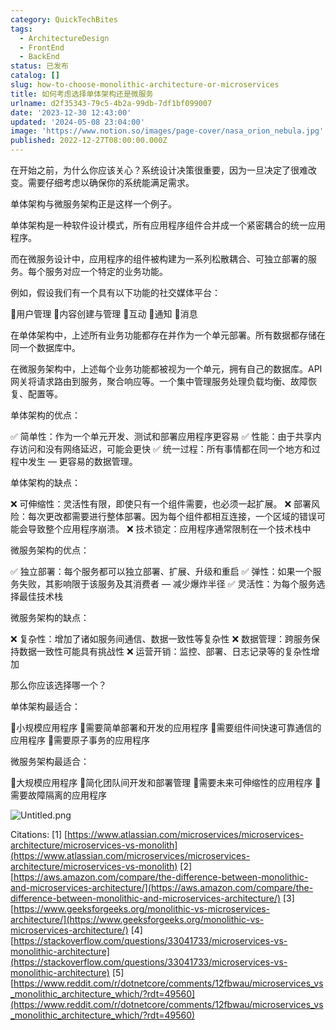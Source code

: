 ```yaml
---
category: QuickTechBites
tags:
  - ArchitectureDesign
  - FrontEnd
  - BackEnd
status: 已发布
catalog: []
slug: how-to-choose-monolithic-architecture-or-microservices
title: 如何考虑选择单体架构还是微服务
urlname: d2f35343-79c5-4b2a-99db-7df1bf099007
date: '2023-12-30 12:43:00'
updated: '2024-05-08 23:04:00'
image: 'https://www.notion.so/images/page-cover/nasa_orion_nebula.jpg'
published: 2022-12-27T08:00:00.000Z
---
```


在开始之前，为什么你应该关心？系统设计决策很重要，因为一旦决定了很难改变。需要仔细考虑以确保你的系统能满足需求。


单体架构与微服务架构正是这样一个例子。


单体架构是一种软件设计模式，所有应用程序组件合并成一个紧密耦合的统一应用程序。


而在微服务设计中，应用程序的组件被构建为一系列松散耦合、可独立部署的服务。每个服务对应一个特定的业务功能。


例如，假设我们有一个具有以下功能的社交媒体平台：


🔸用户管理
🔸内容创建与管理
🔸互动
🔸通知
🔸消息


在单体架构中，上述所有业务功能都存在并作为一个单元部署。所有数据都存储在同一个数据库中。


在微服务架构中，上述每个业务功能都被视为一个单元，拥有自己的数据库。API 网关将请求路由到服务，聚合响应等。一个集中管理服务处理负载均衡、故障恢复、配置等。


单体架构的优点：


✅ 简单性：作为一个单元开发、测试和部署应用程序更容易
✅ 性能：由于共享内存访问和没有网络延迟，可能会更快
✅ 统一过程：所有事情都在同一个地方和过程中发生 — 更容易的数据管理。


单体架构的缺点：


❌ 可伸缩性：灵活性有限，即使只有一个组件需要，也必须一起扩展。
❌ 部署风险：每次更改都需要进行整体部署。因为每个组件都相互连接，一个区域的错误可能会导致整个应用程序崩溃。
❌ 技术锁定：应用程序通常限制在一个技术栈中


微服务架构的优点：


✅ 独立部署：每个服务都可以独立部署、扩展、升级和重启
✅ 弹性：如果一个服务失败，其影响限于该服务及其消费者 — 减少爆炸半径
✅ 灵活性：为每个服务选择最佳技术栈


微服务架构的缺点：


❌ 复杂性：增加了诸如服务间通信、数据一致性等复杂性
❌ 数据管理：跨服务保持数据一致性可能具有挑战性
❌ 运营开销：监控、部署、日志记录等的复杂性增加


那么你应该选择哪一个？


单体架构最适合：


🔹小规模应用程序
🔹需要简单部署和开发的应用程序
🔹需要组件间快速可靠通信的应用程序
🔹需要原子事务的应用程序


微服务架构最适合：


🔸大规模应用程序
🔸简化团队间开发和部署管理
🔸需要未来可伸缩性的应用程序
🔸需要故障隔离的应用程序


![Untitled.png](https://prod-files-secure.s3.us-west-2.amazonaws.com/5d24fe63-e567-4804-86f9-9fdc62e13082/8d149051-cc00-4198-a3d7-e00805eb8f9e/Untitled.png?X-Amz-Algorithm=AWS4-HMAC-SHA256&X-Amz-Content-Sha256=UNSIGNED-PAYLOAD&X-Amz-Credential=ASIAZI2LB466U7AGKJXE%2F20250419%2Fus-west-2%2Fs3%2Faws4_request&X-Amz-Date=20250419T053915Z&X-Amz-Expires=3600&X-Amz-Security-Token=IQoJb3JpZ2luX2VjEP3%2F%2F%2F%2F%2F%2F%2F%2F%2F%2FwEaCXVzLXdlc3QtMiJHMEUCIQD6QuCiJ%2FePOQdtQjCPC5veY12ZVQQ3J6jwzd79OYmTQQIgGhDoUBXWwqtT5MXDTqSTLpuwy8uI2InvZYKdThnfYz4qiAQIhv%2F%2F%2F%2F%2F%2F%2F%2F%2F%2FARAAGgw2Mzc0MjMxODM4MDUiDIpgKF5ef2s94gerBircAzFgG4CFQBf4mwo2L9umXLl4i%2F80HaUGGeFeaKyg9NBJ6BRoc7Gub9AIiFCyIrvaWnKzAp2I0pAWs3uBbkSdPzjbtFGXGd4sJsCa2NolUYZxLW%2Bshaa9kDp8RRj%2Bnwt5zMhmrGl5kasn40%2FVRkSP%2F9Lw8A6cdXxAREFwtwdbbIDC%2B791Pj67aGsZaKHRhiFz2V%2BkzRxmVUoVeEutti6K3W6JMdwyP7fYCASkhfOuXQPKVZ92vRIqHSiJyoCFsa7Teb2%2F1a5BXycqqYWF%2BQM9csblKpWC8f6mrgbcJzW5RP5AEa7XMYEu05zWwsRMkVF%2FqJSgecsRlLjpAxsjn9u5NmgJw91KLatyJdvvuHV07LY7crplBlbt%2F3DQaa8TMoPjJ1cVHi7UWxSaqJXKj2qQ3%2FFq0J1SW1Y8yZJW967RcKxe41Uxcr8BhuO5McyXg%2BVW8V3KmL6%2FMNeARv3iW0z6MQlAcxnNCS7lDbGqgVFtvqE4eqvQupbkDsZO8lrfZAIIFtrnWEH3UOe8EMWzOah9BHfVC%2BW1nXwDqAY3cMEDe8mj61%2B4ugRhkmLfBNFSdH9mv2GqbnAxv9%2B5y8N6RayebZvvCHnn96HbzwygsFZr%2FZ9Pn4k7lnTYSHPxBCD1MLLWjMAGOqUBEGvjHpePsNHjlEfK1efEj9LcSjAgu4Mo9hakShCHBHU5FZAM22xqcqFfM0jzVKCXr4LiT9ufYnKYEcj2GhGy1Dkw7Cwpgelj5Crjrjo8FjPQvwKYozfNL1SdHbaYLUDuqZ%2BOAcek8QKlUaleE2r0Dbg5NryWRWqbh5DHDnmybTavju06ZJ%2Bc4kyXHtwofhRh92AZTkgjwLt8svLRv7nyI7D6Q%2Bez&X-Amz-Signature=65938503dee4148b7b283445a460acd5b8ac2580329a65ff9172d90d99300be2&X-Amz-SignedHeaders=host&x-id=GetObject)


Citations:
[1] [https://www.atlassian.com/microservices/microservices-architecture/microservices-vs-monolith](https://www.atlassian.com/microservices/microservices-architecture/microservices-vs-monolith)
[2] [https://aws.amazon.com/compare/the-difference-between-monolithic-and-microservices-architecture/](https://aws.amazon.com/compare/the-difference-between-monolithic-and-microservices-architecture/)
[3] [https://www.geeksforgeeks.org/monolithic-vs-microservices-architecture/](https://www.geeksforgeeks.org/monolithic-vs-microservices-architecture/)
[4] [https://stackoverflow.com/questions/33041733/microservices-vs-monolithic-architecture](https://stackoverflow.com/questions/33041733/microservices-vs-monolithic-architecture)
[5] [https://www.reddit.com/r/dotnetcore/comments/12fbwau/microservices_vs_monolithic_architecture_which/?rdt=49560](https://www.reddit.com/r/dotnetcore/comments/12fbwau/microservices_vs_monolithic_architecture_which/?rdt=49560)

